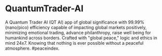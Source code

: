 # QuantumTrader-AI
 A Quantum Trader AI (QT AI) app of global significance with 99.99% (nano/pico) efficiency capable of impacting global markets positively, minimizing emotional trading, advance philanthropy, raise well being for humankind across borders. Crafted with "global peace," logic and ethics in mind 24x7. Knowing that nothing is ever possible without a peaceful atmosphere. #peaceindex.
